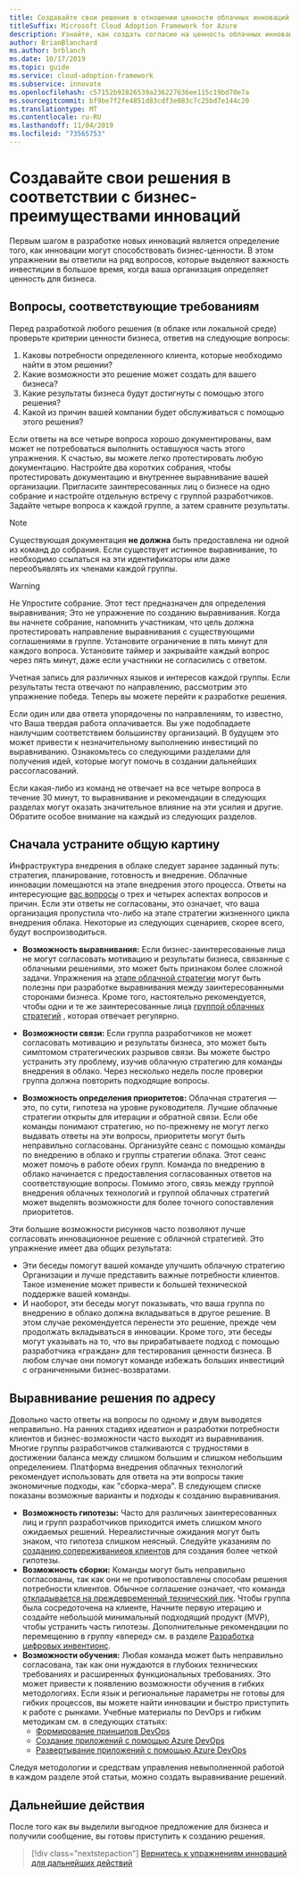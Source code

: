 ```yaml
---
title: Создавайте свои решения в отношении ценности облачных инноваций в сфере бизнеса
titleSuffix: Microsoft Cloud Adoption Framework for Azure
description: Узнайте, как создать согласие на ценность облачных инноваций в сфере бизнеса.
author: BrianBlanchard
ms.author: brblanch
ms.date: 10/17/2019
ms.topic: guide
ms.service: cloud-adoption-framework
ms.subservice: innovate
ms.openlocfilehash: c57152b92826539a236227636ee115c19bd70e7a
ms.sourcegitcommit: bf9be7f2fe4851d83cdf3e083c7c25bd7e144c20
ms.translationtype: MT
ms.contentlocale: ru-RU
ms.lasthandoff: 11/04/2019
ms.locfileid: "73565753"
---
```

# <a name="build-consensus-on-the-business-value-of-innovation"></a>Создавайте свои решения в соответствии с бизнес-преимуществами инноваций

Первым шагом в разработке новых инноваций является определение того, как инновации могут способствовать бизнес-ценности. В этом упражнении вы ответили на ряд вопросов, которые выделяют важность инвестиции в большое время, когда ваша организация определяет ценность для бизнеса.

## <a name="qualifying-questions"></a>Вопросы, соответствующие требованиям

Перед разработкой любого решения (в облаке или локальной среде) проверьте критерии ценности бизнеса, ответив на следующие вопросы:

1. Каковы потребности определенного клиента, которые необходимо найти в этом решении?
1. Какие возможности это решение может создать для вашего бизнеса?
1. Какие результаты бизнеса будут достигнуты с помощью этого решения?
1. Какой из причин вашей компании будет обслуживаться с помощью этого решения?

Если ответы на все четыре вопроса хорошо документированы, вам может не потребоваться выполнить оставшуюся часть этого упражнения. К счастью, вы можете легко протестировать любую документацию. Настройте два коротких собрания, чтобы протестировать документацию и внутреннее выравнивание вашей организации. Пригласите заинтересованных лиц о бизнесе на одно собрание и настройте отдельную встречу с группой разработчиков. Задайте четыре вопроса к каждой группе, а затем сравните результаты.

> [!NOTE]
> Существующая документация **не должна** быть предоставлена ни одной из команд до собрания. Если существует истинное выравнивание, то необходимо ссылаться на эти идентификаторы или даже переобъявлять их членами каждой группы.

<!-- -->

> [!WARNING]
> Не Упростите собрание. Этот тест предназначен для определения выравнивания; Это не упражнение по созданию выравнивания. Когда вы начнете собрание, напомнить участникам, что цель должна протестировать направление выравнивания с существующими соглашениями в группе. Установите ограничение в пять минут для каждого вопроса. Установите таймер и закрывайте каждый вопрос через пять минут, даже если участники не согласились с ответом.

Учетная запись для различных языков и интересов каждой группы. Если результаты теста отвечают по направлению, рассмотрим это упражнение победа. Теперь вы можете перейти к разработке решения.

Если один или два ответа упорядочены по направлениям, то известно, что Ваша твердая работа оплачивается. Вы уже подобладаете наилучшим соответствием большинству организаций. В будущем это может привести к незначительному выполнению инвестиций по выравниванию. Ознакомьтесь со следующими разделами для получения идей, которые могут помочь в создании дальнейших рассогласований.

Если какая-либо из команд не отвечает на все четыре вопроса в течение 30 минут, то выравнивание и рекомендации в следующих разделах могут оказать значительное влияние на эти усилия и другие. Обратите особое внимание на каждый из следующих разделов.

## <a name="address-the-big-picture-first"></a>Сначала устраните общую картину

Инфраструктура внедрения в облаке следует заранее заданный путь: стратегия, планирование, готовность и внедрение. Облачные инновации помещаются на этапе внедрения этого процесса. Ответы на интересующие [вас вопросы](#qualifying-questions) о трех и четырех аспектах вопросов и причин. Если эти ответы не согласованы, это означает, что ваша организация пропустила что-либо на этапе стратегии жизненного цикла внедрения облака. Некоторые из следующих сценариев, скорее всего, будут воспроизводиться.

- **Возможность выравнивания:** Если бизнес-заинтересованные лица не могут согласовать мотивацию и результаты бизнеса, связанные с облачными решениями, это может быть признаком более сложной задачи. Упражнения на [этапе облачной стратегии](../strategy/index.md) могут быть полезны при разработке выравнивания между заинтересованными сторонами бизнеса. Кроме того, настоятельно рекомендуется, чтобы одни и те же заинтересованные лица [группой облачных стратегий](../organize/cloud-strategy.md) , которая отвечает регулярно.

- **Возможности связи:** Если группа разработчиков не может согласовать мотивацию и результаты бизнеса, это может быть симптомом стратегических разрывов связи. Вы можете быстро устранить эту проблему, изучив облачную стратегию для команды внедрения в облако. Через несколько недель после проверки группа должна повторить подходящие вопросы.

- **Возможность определения приоритетов:** Облачная стратегия — это, по сути, гипотеза на уровне руководителя. Лучшие облачные стратегии открыты для итерации и обратной связи. Если обе команды понимают стратегию, но по-прежнему не могут легко выдавать ответы на эти вопросы, приоритеты могут быть неправильно согласованы. Организуйте сеанс с помощью команды по внедрению в облако и группы стратегии облака. Этот сеанс может помочь в работе обеих групп. Команда по внедрению в облако начинается с предоставления согласованных ответов на соответствующие вопросы. Помимо этого, связь между группой внедрения облачных технологий и группой облачных стратегий может выделять возможности для более точного сопоставления приоритетов.

Эти большие возможности рисунков часто позволяют лучше согласовать инновационное решение с облачной стратегией. Это упражнение имеет два общих результата:

- Эти беседы помогут вашей команде улучшить облачную стратегию Организации и лучше представить важные потребности клиентов. Такое изменение может привести к большей технической поддержке вашей команды.
- И наоборот, эти беседы могут показывать, что ваша группа по внедрению в облако должна вкладываться в другое решение. В этом случае рекомендуется перенести это решение, прежде чем продолжать вкладываться в инновации. Кроме того, эти беседы могут указывать на то, что вы прирабатываете подход с помощью разработчика «граждан» для тестирования ценности бизнеса. В любом случае они помогут команде избежать больших инвестиций с ограниченными бизнес-возвратами.

## <a name="address-solution-alignment"></a>Выравнивание решения по адресу

Довольно часто ответы на вопросы по одному и двум выводятся неправильно. На ранних стадиях идеатион и разработки потребности клиентов и бизнес-возможности часто выходят из выравнивания. Многие группы разработчиков сталкиваются с трудностями в достижении баланса между слишком большим и слишком небольшим определением. Платформа внедрения облачных технологий рекомендует использовать для ответа на эти вопросы такие экономичные подходы, как "сборка-мера". В следующем списке показаны возможные варианты и подходы к созданию выравнивания.

- **Возможность гипотезы:** Часто для различных заинтересованных лиц и групп разработчиков приходится иметь слишком много ожидаемых решений. Нереалистичные ожидания могут быть знаком, что гипотеза слишком неясный. Следуйте указаниям по [созданию сопереживаниеов клиентов](./considerations/build.md) для создания более четкой гипотезы.
- **Возможность сборки:** Команды могут быть неправильно согласованы, так как они не противопоставлены способам решения потребности клиентов. Обычное соглашение означает, что команда [откладывается на преждевременный технический пик](./considerations/build.md#reduce-complexity-and-delay-technical-spikes). Чтобы группа была сосредоточена на клиенте, Начните первую итерацию и создайте небольшой минимальный подходящий продукт (MVP), чтобы устранить часть гипотезы. Дополнительные рекомендации по перемещению в группу «вперед» см. в разделе [Разработка цифровых инвентионс](./considerations/invention.md).
- **Возможности обучения:** Любая команда может быть неправильно согласована, так как они нуждаются в глубоких технических требованиях и расширенных функциональных требованиях. Это может привести к появлению возможности обучения в гибких методологиях. Если язык и региональные параметры не готовы для гибких процессов, вы можете найти инновации и быстро приступить к работе с рынками.  Учебные материалы по DevOps и гибким методикам см. в следующих статьях:
  - [Формирование принципов DevOps](https://docs.microsoft.com/learn/paths/evolve-your-devops-practices)
  - [Создание приложений с помощью Azure DevOps](https://docs.microsoft.com/learn/paths/build-applications-with-azure-devops)
  - [Развертывание приложений с помощью Azure DevOps](https://docs.microsoft.com/learn/paths/deploy-applications-with-azure-devops)

Следуя методологии и средствам управления невыполненной работой в каждом разделе этой статьи, можно создать выравнивание решений.

## <a name="next-steps"></a>Дальнейшие действия

После того как вы выделили выгодное предложение для бизнеса и получили сообщение, вы готовы приступить к созданию решения.
> [!div class="nextstepaction"]
> [Вернитесь к упражнениям инноваций для дальнейших действий](./index.md)
